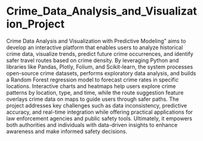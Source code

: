 # Crime_Data_Analysis_and_Visualization_Project

Crime Data Analysis and Visualization with Predictive Modeling” aims to develop an interactive platform that enables users to analyze historical crime data, visualize trends, predict future crime occurrences, and identify safer travel routes based on crime density. By leveraging Python and libraries like Pandas, Plotly, Folium, and Scikit-learn, the system processes open-source crime datasets, performs exploratory data analysis, and builds a Random Forest regression model to forecast crime rates in specific locations. Interactive charts and heatmaps help users explore crime patterns by location, type, and time, while the route suggestion feature overlays crime data on maps to guide users through safer paths. The project addresses key challenges such as data inconsistency, predictive accuracy, and real-time integration while offering practical applications for law enforcement agencies and public safety tools. Ultimately, it empowers both authorities and individuals with data-driven insights to enhance awareness and make informed safety decisions.
